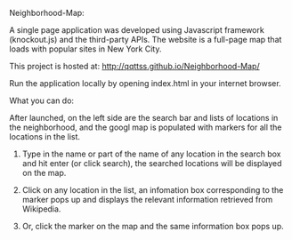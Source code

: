 Neighborhood-Map:

A single page application was developed using Javascript framework (knockout.js) and the third-party APIs. The website is a full-page map that loads with popular sites in New York City.

This project is hosted at: http://qqttss.github.io/Neighborhood-Map/

Run the application locally by opening index.html in your internet browser.

What you can do:

After launched, on the left side are the search bar and lists of locations in the neighborhood, and
the googl map is populated with markers for all the locations in the list.

1. Type in the name or part of the name of any location in the search box and hit enter
(or click search), the searched locations will be displayed on the map.

2. Click on any location in the list, an infomation box corresponding to the marker pops up and
displays the relevant information retrieved from Wikipedia.

3. Or, click the marker on the map and the same information box pops up.